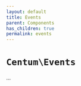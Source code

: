 ```yaml
---
layout: default
title: Events
parent: Components
has_children: true
permalink: events
---
```




# `Centum\Events`

...
